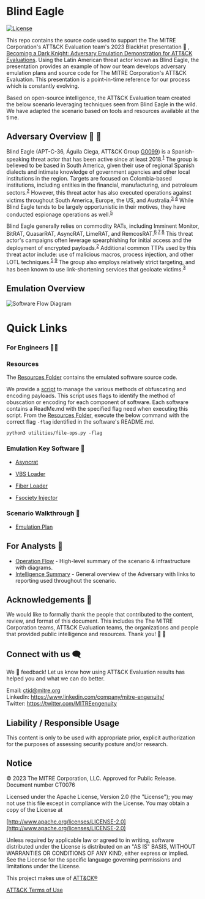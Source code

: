 # Blind Eagle
[![License](https://img.shields.io/badge/License-Apache_2.0-blue.svg)](https://opensource.org/licenses/Apache-2.0)

This repo contains the source code used to support the The MITRE Corporation's ATT&CK Evaluation team's 2023 BlackHat presentation 🎩 , [Becoming a Dark Knight: Adversary Emulation Demonstration for ATT&CK Evaluations](https://www.blackhat.com/us-23/briefings/schedule/#becoming-a-dark-knight-adversary-emulation-demonstration-for-attck-evaluations-33209). Using the Latin American threat actor known as Blind Eagle, the presentation provides an example of how our team develops adversary emulation plans and source code for The MITRE Corporation's ATT&CK Evaluation. This presentation is a point-in-time reference for our process which is constantly evolving.

Based on open-source intelligence, the ATT&CK Evaluation team created the below scenario leveraging techniques seen from Blind Eagle in the wild. We have adapted the scenario based on tools and resources available at the time.

## Adversary Overview 🙈 🦅

Blind Eagle (APT-C-36, Águila Ciega, ATT&CK Group [G0099](https://attack.mitre.org/groups/G0099/)) is a Spanish-speaking threat actor that has been active since at least 2018.<sup>[1]</sup>
The group is believed to be based in South America, given their use of regional Spanish dialects and intimate knowledge of government agencies and other local institutions in the region. Targets are focused on Colombia-based institutions, including entities in the financial, manufacturing, and petroleum sectors.<sup>[2]</sup> However, this threat actor has also executed operations against victims throughout South America, Europe, the US, and Australia.<sup>[3] [4]</sup> While Blind Eagle tends to be largely opportunistic in their motives, they have conducted espionage operations as well.<sup>[5]</sup>

Blind Eagle generally relies on commodity RATs, including Imminent Monitor, BitRAT, QuasarRAT, AsyncRAT, LimeRAT, and RemcosRAT.<sup>[6] [7] [8]</sup> This threat actor's campaigns often leverage spearphishing for initial access and the deployment of encrypted payloads.<sup>[2]</sup>
Additional common TTPs used by this threat actor include: use of malicious macros, process injection, and other LOTL techniques.<sup>[5] [9]</sup> The group also employs relatively strict targeting, and has been known to use link-shortening services that geoloate victims.<sup>[3]</sup>

[1]:https://attack.mitre.org/groups/G0099/
[2]:https://web.archive.org/web/20190625182633/https://ti.360.net/blog/articles/apt-c-36-continuous-attacks-targeting-colombian-government-institutions-and-corporations-en/
[3]:https://www.trendmicro.com/en_us/research/21/i/apt-c-36-updates-its-long-term-spam-campaign-against-south-ameri.html
[4]:https://webcache.googleusercontent.com/search?q=cache:DTTI-wdD7KcJ:blog.la.trendmicro.com/proyecto-rat-una-campana-de-spam-dirigida-a-entidades-colombianas-a-traves-del-servicio-de-correo-electronico-yopmail/&cd=10&hl=en&ct=clnk&gl=us
[5]:https://blogs.blackberry.com/en/2023/02/blind-eagle-apt-c-36-targets-colombia
[6]:https://www.ecucert.gob.ec/wp-content/uploads/2022/03/alerta-APTs-2022-03-23.pdf
[7]:https://lab52.io/blog/apt-c-36-recent-activity-analysis/
[8]:https://research.checkpoint.com/2023/blindeagle-targeting-ecuador-with-sharpened-tools/
[9]:https://blog.scilabs.mx/malware-campaign-attributed-to-apt-c-36-context-and-iocs-update-june-2022/

## Emulation Overview
![Software Flow Diagram](./Operations_Flow/software_flow_diagram.JPG)

# Quick Links
### For Engineers 👩‍💻

### Resources

The [Resources Folder](./Resources/) contains the emulated software source code.

We provide a [script](./Resources/Util/) to manage the various methods of obfuscating and encoding payloads. This script uses flags to identify the method of obuscation or encoding for each component of software. Each software contains a ReadMe.md with the specified flag need when executing this script. From the [Resources Folder](./Resources/), execute the below command with the correct flag `-flag` identified in the software's README.md.

```
python3 utilities/file-ops.py -flag
```

### Emulation Key Software 👾

- [Asyncrat](./Resources/AsyncRAT-C%23/)

- [VBS Loader](./Resources/Loaders/vb_loader/)

- [Fiber Loader](./Resources/Loaders/fiber/)

- [Fsociety Injector](./Resources/Loaders/Efsociety/)

### Scenario Walkthrough 🧭
- [Emulation Plan](./Emulation_Plan/README.md)

## For Analysts 🔎
- [Operation Flow](./Operations_Flow/Operations_Flow.md) - High-level summary of the scenario & infrastructure with diagrams.
- [Intelligence Summary](./Intelligence_Summary/intelligence_summary.md) - General overview of the Adversary with links to reporting used throughout the scenario.

## Acknowledgements 🤩

We would like to formally thank the people that contributed to the content, review, and format of this document. This includes the The MITRE Corporation teams, ATT&CK Evaluation teams, the organizations and people that provided public intelligence and resources. Thank you! 🙌 🥰

## Connect with us 🗨️

We 💖 feedback! Let us know how using ATT&CK Evaluation results has helped you and what we can do better.

Email: <ctid@mitre.org><br>
LinkedIn: https://www.linkedin.com/company/mitre-engenuity/<br>
Twitter: https://twitter.com/MITREengenuity<br>


## Liability / Responsible Usage

This content is only to be used with appropriate prior, explicit authorization for the purposes of assessing security posture and/or research.

## Notice

© 2023 The MITRE Corporation, LLC.  Approved for Public Release. Document number CT0076

Licensed under the Apache License, Version 2.0 (the "License"); you may not use this file except in compliance with the License. You may obtain a copy of the License at

[http://www.apache.org/licenses/LICENSE-2.0](http://www.apache.org/licenses/LICENSE-2.0)

Unless required by applicable law or agreed to in writing, software distributed under the License is distributed on an "AS IS" BASIS, WITHOUT WARRANTIES OR CONDITIONS OF ANY KIND, either express or implied. See the License for the specific language governing permissions and limitations under the License.

This project makes use of [ATT&CK®](https://attack.mitre.org/)

[ATT&CK Terms of Use](https://attack.mitre.org/resources/terms-of-use/)
